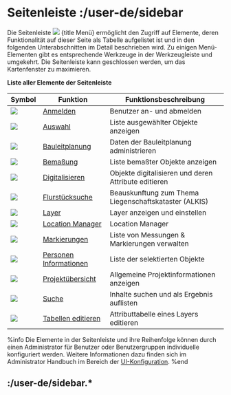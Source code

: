 # Seitenleiste :/user-de/sidebar

Die Seitenleiste ![](baseline-menu-24px.svg) {title Menü} ermöglicht den Zugriff auf Elemente, deren Funktionalität auf dieser Seite als Tabelle aufgelistet ist und in den folgenden Unterabschnitten im Detail beschrieben wird. Zu einigen Menü-Elementen gibt es entsprechende Werkzeuge in der Werkzeugleiste und umgekehrt. Die Seitenleiste kann geschlossen werden, um das Kartenfenster zu maximieren.

**Liste aller Elemente der Seitenleiste** 

| Symbol                                | Funktion                   						| Funktionsbeschreibung                         	|
|---------------------------------------|-----------------------------------------------------------------------|-------------------------------------------------------|
| ![](baseline-person-24px.svg)		| [Anmelden](/user-de/sidebar.anmelden)	 				| Benutzer an- und abmelden	 			|
| ![](gbd-icon-auswahl-01.svg)        	| [Auswahl](/user-de/sidebar.auswahl)  					| Liste ausgewählter Objekte anzeigen    		|
| ![](bplan.svg)          		| [Bauleitplanung](/user-de/sidebar.bauleitplanung)			| Daten der Bauleitplanung administrieren       	|
| ![](gbd-icon-bemassung-02.svg)      	| [Bemaßung](/user-de/sidebar.bemassung)  				| Liste bemaßter Objekte anzeigen          		|
| ![](sharp-edit-24px.svg) 		| [Digitalisieren](/user-de/sidebar.digitalisieren) 			| Objekte digitalisieren und deren Attribute editieren	|
| ![](gbd-icon-flurstuecksuche-01.svg) 	| [Flurstücksuche](/user-de/sidebar.flurstuecksuche)			| Beauskunftung zum Thema Liegenschaftskataster (ALKIS)	|
| ![](baseline-layers-24px.svg)        	| [Layer](/user-de/sidebar.layer)       				| Layer anzeigen und einstellen				|
| ![](directions_black_24px.svg)	| [Location Manager](/user-de/sidebar.standort-manager) 	 	| Location Manager        				|
| ![](gbd-icon-markieren-messen-01.svg)	| [Markierungen](/user-de/sidebar.markierung)    			| Liste von Messungen & Markierungen verwalten		|
| ![](person_search-24px.svg)     	| [Personen Informationen](/user-de/sidebar.personen-information)	| Liste der selektierten Objekte    			|
| ![](gbd-icon-projectoverview.svg)    	| [Projektübersicht](/user-de/sidebar.projektuebersicht)		| Allgemeine Projektinformationen anzeigen		|
| ![](baseline-search-24px.svg)        	| [Suche](/user-de/sidebar.suche)  					| Inhalte suchen und als Ergebnis auflisten		|
| ![](table_view_black_24px.svg)       	| [Tabellen editieren](/user-de/sidebar.tabellen)	 		| Attributtabelle eines Layers editieren   		|

%info
	Die Elemente in der Seitenleiste und ihre Reihenfolge können durch einen Administrator für Benutzer oder Benutzergruppen individuelle konfiguriert werden. Weitere Informationen dazu finden sich im Administrator Handbuch im Bereich der [UI-Konfiguration](/admin-de/config-az/client).
%end

## :/user-de/sidebar.*

